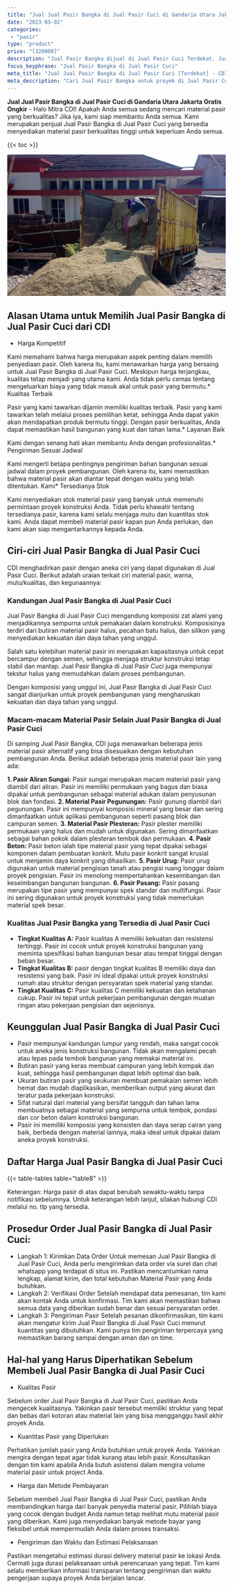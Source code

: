 ```yaml
---
title: "Jual Jual Pasir Bangka di Jual Pasir Cuci di Gandaria Utara Jakarta Gratis Ongkir"
date: "2023-03-02"
categories:
 - "pasir"
type: "product"
price: "[320000]"
description: "Jual Pasir Bangka dijual di Jual Pasir Cuci Terdekat. Jual Pasir Bangka ini sering digunakan dalam proyek konstruksi sebagai bahan campuran yang berkualitas dan bersih. Silakan hubungi kami untuk informasi lebih lanjut."
focus_keyphrase: "Jual Pasir Bangka di Jual Pasir Cuci"
meta_title: "Jual Jual Pasir Bangka di Jual Pasir Cuci [Terdekat] - CDI"
meta_description: "Cari Jual Pasir Bangka untuk proyek di Jual Pasir Cuci? Kami menawarkan Jual Pasir Bangka berkualitas untuk bahan campuran. Dapatkan penawaran terbaik sekarang."
---
```


**Jual Jual Pasir Bangka di Jual Pasir Cuci di Gandaria Utara Jakarta Gratis Ongkir** - Halo Mitra CDI! Apakah Anda semua sedang mencari material pasir yang berkualitas? Jika iya, kami siap membantu Anda semua. Kami merupakan penjual Jual Pasir Bangka di Jual Pasir Cuci yang bersedia menyediakan material pasir berkualitas tinggi untuk keperluan Anda semua.

{{< toc >}}

![Jual Jual Pasir Bangka di Jual Pasir Cuci di Gandaria Utara Jakarta Gratis Ongkir](/images/pasir/pasir-bangunan-35.jpg)

## Alasan Utama untuk Memilih Jual Pasir Bangka di Jual Pasir Cuci dari CDI

*   Harga Kompetitif

Kami memahami bahwa harga merupakan aspek penting dalam memilih penyediaan pasir. Oleh karena itu, kami menawarkan harga yang bersaing untuk Jual Pasir Bangka di Jual Pasir Cuci. Meskipun harga terjangkau, kualitas tetap menjadi yang utama kami. Anda tidak perlu cemas tentang mengeluarkan biaya yang tidak masuk akal untuk pasir yang bermutu.*   Kualitas Terbaik

Pasir yang kami tawarkan dijamin memiliki kualitas terbaik. Pasir yang kami tawarkan telah melalui proses pemilihan ketat, sehingga Anda dapat yakin akan mendapatkan produk bermutu tinggi. Dengan pasir berkualitas, Anda dapat memastikan hasil bangunan yang kuat dan tahan lama.*   Layanan Baik

Kami dengan senang hati akan membantu Anda dengan profesionalitas.*   Pengiriman Sesuai Jadwal

Kami mengerti betapa pentingnya pengiriman bahan bangunan sesuai jadwal dalam proyek pembangunan. Oleh karena itu, kami memastikan bahwa material pasir akan diantar tepat dengan waktu yang telah ditentukan. Kami*   Tersedianya Stok

Kami menyediakan stok material pasir yang banyak untuk memenuhi permintaan proyek konstruksi Anda. Tidak perlu khawatir tentang tersedianya pasir, karena kami selalu menjaga mutu dan kuantitas stok kami. Anda dapat membeli material pasir kapan pun Anda perlukan, dan kami akan siap mengantarkannya kepada Anda. 

## Ciri-ciri Jual Pasir Bangka di Jual Pasir Cuci

CDI menghadirkan pasir dengan aneka ciri yang dapat digunakan di Jual Pasir Cuci. Berikut adalah uraian terkait ciri material pasir, warna, mutu/kualitas, dan kegunaannya:

### Kandungan Jual Pasir Bangka di Jual Pasir Cuci

Jual Pasir Bangka di Jual Pasir Cuci mengandung komposisi zat alami yang menjadikannya sempurna untuk pemakaian dalam konstruksi. Komposisinya terdiri dari butiran material pasir halus, pecahan batu halus, dan silikon yang menyediakan kekuatan dan daya tahan yang unggul.

Salah satu kelebihan material pasir ini merupakan kapasitasnya untuk cepat bercampur dengan semen, sehingga menjaga struktur konstruksi tetap stabil dan mantap. Jual Pasir Bangka di Jual Pasir Cuci juga mempunyai tekstur halus yang memudahkan dalam proses pembangunan.

Dengan komposisi yang unggul ini, Jual Pasir Bangka di Jual Pasir Cuci sangat dianjurkan untuk proyek pembangunan yang mengharuskan kekuatan dan daya tahan yang unggul.

### Macam-macam Material Pasir Selain Jual Pasir Bangka di Jual Pasir Cuci

Di samping Jual Pasir Bangka, CDI juga menawarkan beberapa jenis material pasir alternatif yang bisa disesuaikan dengan kebutuhan pembangunan Anda. Berikut adalah beberapa jenis material pasir lain yang ada:

**1\. Pasir Aliran Sungai:** Pasir sungai merupakan macam material pasir yang diambil dari aliran. Pasir ini memiliki permukaan yang bagus dan biasa dipakai untuk pembangunan sebagai material adukan dalam penyusunan blok dan fondasi.
**2\. Material Pasir Pegunungan:** Pasir gunung diambil dari pegunungan. Pasir ini mempunyai komposisi mineral yang besar dan sering dimanfaatkan untuk aplikasi pembangunan seperti pasang blok dan campuran semen.
**3\. Material Pasir Plesteran:** Pasir plester memiliki permukaan yang halus dan mudah untuk digunakan. Sering dimanfaatkan sebagai bahan pokok dalam plesteran tembok dan permukaan.
**4\. Pasir Beton:** Pasir beton ialah tipe material pasir yang tepat dipakai sebagai komponen dalam pembuatan konkrit. Mutu pasir konkrit sangat krusial untuk menjamin daya konkrit yang dihasilkan.
**5\. Pasir Urug:** Pasir urug digunakan untuk material pengisian tanah atau pengisi ruang longgar dalam proyek pengisian. Pasir ini menolong mempertahankan keseimbangan dan keseimbangan bangunan bangunan.
**6\. Pasir Pasang:** Pasir pasang merupakan tipe pasir yang mempunyai spek standar dan multifungsi. Pasir ini sering digunakan untuk proyek konstruksi yang tidak memerlukan material spek besar.

### Kualitas Jual Pasir Bangka yang Tersedia di Jual Pasir Cuci

*   **Tingkat Kualitas A:** Pasir kualitas A memiliki kekuatan dan resistensi tertinggi. Pasir ini cocok untuk proyek konstruksi bangunan yang meminta spesifikasi bahan bangunan besar atau tempat tinggal dengan beban besar.
*   **Tingkat Kualitas B:** pasir dengan tingkat kualitas B memiliki daya dan resistensi yang baik. Pasir ini ideal dipakai untuk proyek konstruksi rumah atau struktur dengan persyaratan spek material yang standar.
*   **Tingkat Kualitas C:** Pasir kualitas C memiliki kekuatan dan ketahanan cukup. Pasir ini tepat untuk pekerjaan pembangunan dengan muatan ringan atau pekerjaan pengisian dan sejenisnya.

## Keunggulan Jual Pasir Bangka di Jual Pasir Cuci

*   Pasir mempunyai kandungan lumpur yang rendah, maka sangat cocok untuk aneka jenis konstruksi bangunan. Tidak akan mengalami pecah atau lepas pada tembok bangunan yang memakai material ini.
*   Butiran pasir yang keras membuat campuran yang lebih kompak dan kuat, sehingga hasil pembangunan dapat lebih optimal dan baik.
*   Ukuran butiran pasir yang seukuran membuat pemakaian semen lebih hemat dan mudah diaplikasikan, memberikan output yang akurat dan teratur pada pekerjaan konstruksi.
*   Sifat natural dari material yang bersifat tangguh dan tahan lama membuatnya sebagai material yang sempurna untuk tembok, pondasi dan cor beton dalam konstruksi bangunan.
*   Pasir ini memiliki komposisi yang konsisten dan daya serap cairan yang baik, berbeda dengan material lainnya, maka ideal untuk dipakai dalam aneka proyek konstruksi.

## Daftar Harga Jual Pasir Bangka di Jual Pasir Cuci

{{< table-tables table="table8" >}}

Keterangan: Harga pasir di atas dapat berubah sewaktu-waktu tanpa notifikasi sebelumnya. Untuk keterangan lebih lanjut, silakan hubungi CDI melalui no. tlp yang tersedia.

## Prosedur Order Jual Pasir Bangka di Jual Pasir Cuci:

*   Langkah 1: Kirimkan Data Order
Untuk memesan Jual Pasir Bangka di Jual Pasir Cuci, Anda perlu mengirimkan data order via surel dan chat whatsapp yang terdapat di situs ini. Pastikan mencantumkan nama lengkap, alamat kirim, dan total kebutuhan Material Pasir yang Anda butuhkan.
*   Langkah 2: Verifikasi Order
Setelah mendapat data pemesanan, tim kami akan kontak Anda untuk konfirmasi. Tim kami akan memastikan bahwa semua data yang diberikan sudah benar dan sesuai persyaratan order.
*   Langkah 3: Pengiriman Pasir
Setelah pesanan dikonfirmasikan, tim kami akan mengatur kirim Jual Pasir Bangka di Jual Pasir Cuci menurut kuantitas yang dibutuhkan. Kami punya tim pengiriman terpercaya yang memastikan barang sampai dengan aman dan on time.

## Hal-hal yang Harus Diperhatikan Sebelum Membeli Jual Pasir Bangka di Jual Pasir Cuci

*   Kualitas Pasir

Sebelum order Jual Pasir Bangka di Jual Pasir Cuci, pastikan Anda mengecek kualitasnya. Yakinkan pasir tersebut memiliki struktur yang tepat dan bebas dari kotoran atau material lain yang bisa mengganggu hasil akhir proyek Anda.
*   Kuantitas Pasir yang Diperlukan

Perhatikan jumlah pasir yang Anda butuhkan untuk proyek Anda. Yakinkan mengira dengan tepat agar tidak kurang atau lebih pasir. Konsultasikan dengan tim kami apabila Anda butuh asistensi dalam mengira volume material pasir untuk project Anda.
*   Harga dan Metode Pembayaran

Sebelum membeli Jual Pasir Bangka di Jual Pasir Cuci, pastikan Anda membandingkan harga dari banyak penyedia material pasir. Pilihlah biaya yang cocok dengan budget Anda namun tetap melihat mutu material pasir yang diberikan. Kami juga menyediakan banyak metode bayar yang fleksibel untuk mempermudah Anda dalam proses transaksi.
*   Pengiriman dan Waktu dan Estimasi Pelaksanaan

Pastikan mengetahui estimasi durasi delivery material pasir ke lokasi Anda. Cermati juga durasi pelaksanaan untuk perencanaan yang tepat. Tim kami selalu memberikan informasi transparan tentang pengiriman dan waktu pengerjaan supaya proyek Anda berjalan lancar.